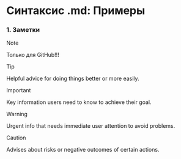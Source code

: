 # Синтаксис .md: Примеры

### 1. Заметки
> [!NOTE]
> Только для GitHub!!!

> [!TIP]
> Helpful advice for doing things better or more easily.

> [!IMPORTANT]
> Key information users need to know to achieve their goal.

> [!WARNING]
> Urgent info that needs immediate user attention to avoid problems.

> [!CAUTION]
> Advises about risks or negative outcomes of certain actions.